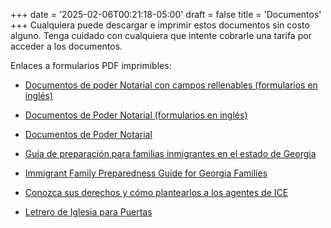 +++
date = '2025-02-06T00:21:18-05:00'
draft = false
title = 'Documentos'
+++
Cualquiera puede descargar e imprimir estos documentos sin costo alguno. Tenga cuidado con cualquiera que intente cobrarle una tarifa por acceder a los documentos.

Enlaces a formularios PDF imprimibles:

* <a href="/downloads/2.12.25-QR-Fillable-POAandTempGuard.pdf" target="_blank">Documentos de poder Notarial con campos rellenables (formularios en inglés)</a>

* <a href="/downloads/2.12.25-QR-POA-and-Temp-Guard.pdf" target="_blank">Documentos de Poder Notarial (formularios en inglés)</a>

* <a href="/downloads/2.14.25-QR-POAandTempGuardtranslation.pdf" target="_blank">Documentos de Poder Notarial</a>

* <a href="/downloads/2.12.25-QR-Guia-de-Preparacion-para-Familias-scan-for-forms-2-2025.pdf" target="_blank">Guía de preparación para familias inmigrantes en el estado de Georgia</a>

* <a href="/downloads/2.12.25-QR-Immigrant-Family-Preparedness-Guide-w-scan-for-forms-2-2025.pdf" target="_blank">Immigrant Family Preparedness Guide for Georgia Families</a>

* <a href="/downloads/2.12.25-QR-No.Abra.La.Puerta.pdf" target="_blank">Conozca sus derechos y cómo plantearlos a los agentes de ICE</a>

* <a href="/downloads/ChurchSignForDoors.pdf" target="_blank">Letrero de Iglesia para Puertas</a>